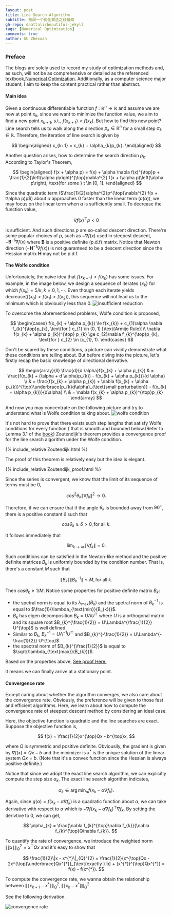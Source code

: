 ```yaml
---
layout: post
title: Line Search Algorithm
subtitle: 每周一个优化算法之线搜索
gh-repo: daattali/beautiful-jekyll
tags: [Numerical Optimization]
comments: true
author: GU Zhexuan
---
```


### Preface

The blogs are solely used to record my study of optimization methods and, as such, will not be as comprehensive or detailed as the referenced textbook,[Numerical Optimization][1]. Additionally, as a computer science major student, I aim to keep the content practical rather than abstract.

#### Main idea

Given a continuous differentiable function $f: \mathbb{R}^{n} \rightarrow \mathbb{R}$ and assume we are now at point $x_{k}$, since we want to minimize the function value, we aim to find a new point $x_{k+1}$, s.t., $f(x_{k+1}) < f(x_{k})$. But how to find this new point? Line search tells us to walk along the direction $p_{k} \in \mathbb{R}^{n}$ for a small step $\alpha_{k} \in \mathbb{R}$. Therefore, the iteration of line search is given by

$$
\begin{aligned}
    x_{k+1} = x_{k} + \alpha_{k}p_{k}.
\end{aligned}
$$

Another question arises, how to determine the search direction $p_{k}$. According to Taylor's Theorem,

$$
\begin{aligned}
    f(x + \alpha p) = f(x) + \alpha \nabla f(x)^{\top}p + \frac{1}{2}\left(\alpha p\right)^{\top}\nabla^{2} f(x + t\alpha p)\left(\alpha p\right), \text{for some } t \in [0, 1].
\end{aligned}
$$

Since the quadratic term ($\frac{1}{2}\alpha^{2}p^{\top}\nabla^{2} f(x + t\alpha p)p$) about $\alpha$ approaches $0$ faster than the linear term ($o(\alpha)$), we may focus on the linear term when $\alpha$ is sufficiently small. To decrease the function value,

$$
\nabla f(x)^{\top}p < 0
$$

is sufficient. And such directions $p$ are so-called descent direction. There're some popular choices of $p$, such as $-\nabla f(x)$ used in steepest descent, $-\mathbf{B}^{-1}\nabla f(x)$ where $\mathbf{B}$ is a positive definite (p.d.f) matrix. Notice that Newton direction ($-\mathbf{H}^{-1}\nabla f(x)$) is not guaranteed to be a descent direction since the Hessian matrix $\mathbf{H}$ may not be p.d.f.

#### The Wolfe condition

Unfortunately, the naive idea that $f(x_{k+1}) < f(x_{k})$ has some issues. For example, in the image below, we design a sequence of iterates $\{x_{k}\}$ for which $f(x_{k}) = 5 / k, k=0,1,\cdots$. Even though each iterate yields decrease($f(x_{0}) > f(x_{1}) > f(x_{2})$), this sequence will not lead us to the minimum which is obviousily less than $0$.
![insufficient reduction](../assets/img/line_search_1.png)

To overcome the aforementioned problems, Wolfe condition is proposed,

$$
\begin{cases}
f(x_{k} + \alpha p_{k}) \le f(x_{k}) + c_{1}\alpha \nabla f_{k}^{\top}p_{k}, \text{for } c_{1} \in (0, 1) [\text{Armijo Rule}]\\
\nabla f(x_{k} + \alpha p_{k})^{\top} p_{k} \ge c_{2}\nabla f_{k}^{\top}p_{k}, \text{for } c_{2} \in (c_{1}, 1).
\end{cases}
$$

Don't be scared by these conditions, a picture can vividly demonstrate what these conditions are telling about. But before diving into the picture, let's firstly recap the basic knowledge of directional derivative.

$$
\begin{array}{ll}
\frac{d}{d \alpha}f(x_{k} + \alpha p_{k}) & = \frac{f(x_{k} + (\alpha + d \alpha)p_{k}) - f(x_{k} + \alpha p_{k})}{d \alpha}    \\
& = \frac{f(x_{k} + \alpha p_{k}) + \nabla f(x_{k} + \alpha p_{k})^{\top}\underbrace{p_{k}d\alpha}_{\text{small perturbation}} - f(x_{k} + \alpha p_{k})}{d\alpha}  \\
& = \nabla f(x_{k} + \alpha p_{k})^{\top}p_{k}
\end{array}
$$

And now you may concentrate on the following picture and try to understand what is Wolfe condition talking about.
![wolfe condition](../assets/img/line_search_2.jpeg)

It's not hard to prove that there exists such step lengths that satisfy Wolfe conditions for every function $f$ that is smooth and bounded below.(Refer to Lemma 3.1 of the [book][1]) Zoutendijk's theorem provides a convergence proof for the line search algorithm under the Wolfe condition.

{% include_relative Zoutendijk.html %}

The proof of this theorem is relatively easy but the idea is elegant.

{% include_relative Zoutendijk_proof.html %}

Since the series is convergent, we know that the limit of its sequence of terms must be $0$,

$$
cos^{2}{\theta_{k}}\|\nabla f_{k}\|^{2} \rightarrow 0.
$$

Therefore, if we can ensure that if the angle $\theta_{k}$ is bounded away from $90^{\circ}$, there is a positive constant $\delta$ such that

$$
cos \theta_{k} \ge \delta > 0, \text{for all }k.  
$$

It follows immediately that

$$
\lim_{k\rightarrow \infty} \|\nabla f_{k}\| = 0.
$$

Such conditions can be satisfied in the Newton-like method and the positive definite matrices $B_{k}$ is uniformly bounded by the condition number. That is, there's a constant $M$ such that

$$
\|B_{k}\| \|B_{k}^{-1}\| \le M, \text{for all } k.
$$

Then $cos \theta_{k} \ge 1/M$. Notice some properties for positive definite matrix $B_{k}$:

* the spetral norm is equal to its $\lambda_{\text{max}}(B_{k})$ and the spetral norm of $B_{k}^{-1}$ is equal to $\frac{1}{\lambda_{\text{min}}(B_{k})}$.
* $B_{k}$ has eigen decomposition $B_{k} = U\Lambda U^{\top}$ where $U$ is a orthogonal matrix and its square root $B_{k}^{\frac{1}{2}} = U\Lambda^{\frac{1}{2}} U^{\top}$ is well defined.
* Similar to $B_{k}$, $B_{k}^{-1} = U\Lambda^{-1} U^{\top}$ and $B_{k}^{-\frac{1}{2}} = U\Lambda^{-\frac{1}{2}} U^{\top}$.
* the spectral norm of $B_{k}^{\frac{1}{2}}$ is equal to $\sqrt{\lambda_{\text{max}}(B_{k})}$.

Based on the properties above, [See proof Here.][2]

It means we can finally arrive at a stationary point.

#### Convergence rate

Except caring about whether the algorithm converges, we also care about the convergence rate. Obviously, the preference will be given to those fast and efficient algorithms. Here, we learn about how to compute the convergence rate of steepest descent method by considering an ideal case.

Here, the objective function is quadratic and the line searches are exact. Suppose the objective function is,

$$
f(x) = \frac{1}{2}x^{\top}Qx - b^{\top}x,
$$

where $Q$ is symmetric and positive definite. Obviousily, the gradient is given by $\nabla f(x) = Qx - b$ and the minimizer is $x^{*}$ is the unique solution of the linear system $Qx=b$. (Note that it's a convex function since the Hessian is always positive definite.)

Notice that since we adopt the exact line search algorithm, we can explicitly compute the step size $\alpha_{k}$. The exact line search algorithm indicates,

$$
\alpha_{k} \in \arg\min_{\alpha}f(x_{k} - \alpha \nabla f_{k}).
$$

Again, since $g(\alpha) = f(x_{k} - \alpha \nabla f_{k})$ is a quadratic function about $\alpha$, we can take derivative with respect to $\alpha$ which is $-\nabla f(x_{k} - \alpha \nabla f_{k})^{\top}\nabla f_{k}$. By setting the derivtive to $0$, we can get,

$$
\alpha_{k} = \frac{\nabla f_{k}^{\top}\nabla f_{k}}{\nabla f_{k}^{\top}Q\nabla f_{k}}.
$$

To quantify the rate of convergence, we introduce the weighted norm $\|\|x\|\|_{Q}^{2} = x^{\top}Qx$ and it's easy to show that

$$
\frac{1}{2}\|x - x^{*}\|_{Q}^{2} = \frac{1}{2}(x^{\top}Qx - 2x^{\top}\underbrace{Qx^{*}}_{\text{exactly } b} + (x^{*})^{\top}Qx^{*}) = f(x) - f(x^{*}).
$$

To compute the convergence rate, we wanna obtain the relationship between $\|\|x_{k+1} - x^{\ast}\|\|_{Q}^{2},\|\|x_{k} - x^{\ast}\|\|_{Q}^{2}$.

See the following derivation.

![convergence rate](../assets/img/line_search_weighted_norm.jpg)




[1]: https://www.math.uci.edu/~qnie/Publications/NumericalOptimization.pdf
[2]: https://math.stackexchange.com/questions/2630063/towards-a-proof-of-global-convergence-for-newton-like-methods
